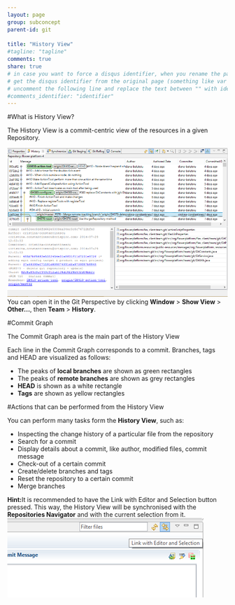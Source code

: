 ```yaml
---
layout: page
group: subconcept
parent-id: git

title: "History View"
#tagline: "tagline"
comments: true
share: true
# in case you want to force a disqus identifier, when you rename the page
# get the disqus identifier from the original page (something like var disqus_identifier = 'ident';),
# uncomment the following line and replace the text between "" with ident
#comments_identifier: "identifier"
---
```


#What is History View?


The <span class="label label-info">History View</span> is a commit-centric view of the resources in a given Repository.

<img class="img-thumbnail center-block" src="history/history.png"/>

<!-- more -->


<div class="alert alert-warning">You can open it in the Git Perspective by clicking <strong>Window</strong> > <strong>Show View</strong> > <strong>Other...</strong>, then <strong>Team</strong> > <strong>History</strong>.</div>


#Commit Graph


The <span class="label label-info">Commit Graph</span> area is the main part of the History View

Each line in the Commit Graph corresponds to a commit. Branches, tags and HEAD are visualized as follows:

<ul>
    <li>The peaks of <strong>local branches</strong> are shown as green rectangles</li>
    <li>The peaks of <strong>remote branches</strong> are shown as grey rectangles</li>
    <li><strong>HEAD</strong> is shown as a white rectangle</li>
    <li><strong>Tags</strong> are shown as yellow rectangles</li> 
</ul>


#Actions that can be performed from the History View

 
You can perform many tasks form the **History View**, such as:

<ul>
	<li>Inspecting the change history of a particular file from the repository</li>
	<li>Search for a commit</li>
	<li>Display details about a commit, like author, modified files, commit message</li>
	<li>Check-out of a certain commit</li>
	<li>Create/delete branches and tags</li>
	<li>Reset the repository to a certain commit</li>
	<li>Merge branches</li>
</ul>

<div class="alert alert-info"><strong>Hint:</strong>It is recommended to have the <span class="label label-info">Link with Editor and Selection</span> button pressed. This way, the History View will be  synchronised with the <strong>Repositories Navigator</strong> and with the current selection from it. 
<img class="img-thumbnail center-block" src="history/history-link-editor.png"/></div>
